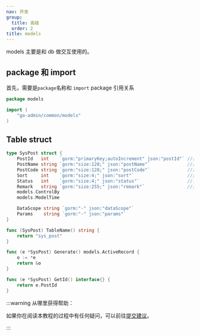 ```yaml
---
nav: 开发
group:
  title: 高级
  order: 2
title: models
---
```


models 主要是和 db 做交互使用的。

## package 和 import

首先，需要是`package`名称和 `import` package 引用关系

```go
package models

import (
	"go-admin/common/models"
)
```

## Table struct

```go
type SysPost struct {
	PostId   int    `gorm:"primaryKey;autoIncrement" json:"postId"` //岗位编号
	PostName string `gorm:"size:128;" json:"postName"`              //岗位名称
	PostCode string `gorm:"size:128;" json:"postCode"`              //岗位代码
	Sort     int    `gorm:"size:4;" json:"sort"`                    //岗位排序
	Status   int    `gorm:"size:4;" json:"status"`                  //状态
	Remark   string `gorm:"size:255;" json:"remark"`                //描述
	models.ControlBy
	models.ModelTime

	DataScope string `gorm:"-" json:"dataScope"`
	Params    string `gorm:"-" json:"params"`
}

func (SysPost) TableName() string {
	return "sys_post"
}

func (e *SysPost) Generate() models.ActiveRecord {
	o := *e
	return &o
}

func (e *SysPost) GetId() interface{} {
	return e.PostId
}
```

:::warning
从哪里获得帮助：

如果你在阅读本教程的过程中有任何疑问，可以前往[提交建议](https://github.com/go-admin-team/go-admin/issues/new)。

:::
